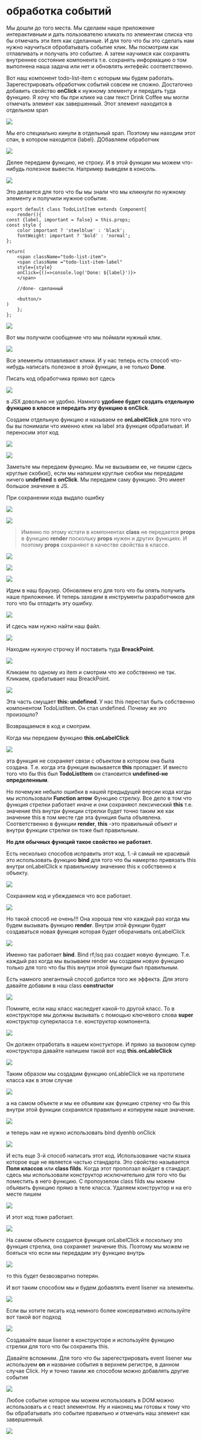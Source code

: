 # обработка событий 

Мы дошли до того места. Мы сделаем наше приложение интерактивным и дать пользователю кликать по элементам списка что бы отмечать эти item как сделанные.
И для того что бы это сделать нам нужно научиться обробатывать событие клик. Мы посмотрим как отлавливать и получать это событие. А затем научимся как сохранять внутреннее состояние компонента т.е. сохранять информацию о том выполнена наша задача или  нет и обновлять интефейс соответственно.

Вот наш компонент todo-list-item с которым мы будем работать. Зарегестрировать обработчик событий совсем не сложно. Достаточно добавить свойство **onСlick** к нужному элементу и передать туда функцию.
Я хочу что бы при клике на сам текст Drink Coffee мы могли отмечать элемент как завершенный. Этот элемент находится в отдельном span

![](../img/component__status__and__event__handling/event__handling/001.jpg)

Мы его специально кинули в отдельный span. Поэтому мы находим этот спан, в котором находится {label}. ДОбавляем обработчик

![](../img/component__status__and__event__handling/event__handling/002.jpg)

Делее передаем функцию, не строку. И в этой функции мы можем что-нибудь полезное вывести. Например выведем в консоль.

![](../img/component__status__and__event__handling/event__handling/003.jpg)


Это делается для того что бы мы знали что мы кликнули по нужному элементу и получили нужное событие.


```
export default class TodoListItem extends Component{
    render(){
const {label, important = false} = this.props;
const style {
    color important ? 'steelblue' : 'black';
    fontWeight: important ? 'bold' : 'normal';
};

return(
    <span className="todo-list-item">
    <span className ="todo-list-item-label"
    style={style}
    onClick={()=>console.log('Done: ${label}')}>
    </span>

    //done- сделанный

    <button/>
)
    };
};

```


![](../img/component__status__and__event__handling/event__handling/004.jpg)

Вот мы получили сообщение что мы поймали нужный клик.

![](../img/component__status__and__event__handling/event__handling/005.jpg)

Все элементы отлавливают клики. И у нас теперь есть способ что-нибудь написать полезное в этой функции, а не только **Done**.

Писать код обработчика прямо вот сдесь

![](../img/component__status__and__event__handling/event__handling/006.jpg)

в JSX  довольно не удобно. Намного **удобнее будет создать отдельную функцию в классе и передать эту функцию в onClick**.

Создаем отдельную функцию и называем ее **onLabelClick** для того что бы вы понимали что именно клик на label эта функция обрабатыват. И переносим этот код

![](../img/component__status__and__event__handling/event__handling/007.jpg)

![](../img/component__status__and__event__handling/event__handling/008.jpg)

Заметьте мы передаем функцию. Мы не вызываем ее, не пишем сдесь круглые скобки(), если мы напишем круглые скобки мы передадим ничего **undefined** в **onClick**. Мы передаем саму функцию. Это имеет большое значение в JS. 

При сохранении кода выдало ошибку

![](../img/component__status__and__event__handling/event__handling/009.jpg)

![](../img/component__status__and__event__handling/event__handling/010.jpg)


>Именно по этому кстати в компонентах **class** не передается **props** в функцию **render** поскольку **props** нужен и других функциях. И поэтому **props** сохраняют в качестве свойства в классе.

![](../img/component__status__and__event__handling/event__handling/011.jpg)

![](../img/component__status__and__event__handling/event__handling/012.jpg)

![](../img/component__status__and__event__handling/event__handling/013.jpg)

Идем в наш браузер. Обновляем его для того что бы опять получить наше приложение. И теперь заходим в инструменты разработчиков для того что бы отладить эту ошибку.

![](../img/component__status__and__event__handling/event__handling/014.jpg)

И сдесь нам нужно найти наш файл.

![](../img/component__status__and__event__handling/event__handling/015.jpg)

Находим нужную строчку И поставить туда **BreackPoint**.

![](../img/component__status__and__event__handling/event__handling/016.jpg)

Кликаем по одному из item и смотрим что же собственно не так. Кликаем, срабатывает наш BreackPoint.

![](../img/component__status__and__event__handling/event__handling/017.jpg)

Эта часть смущает **this: undefined**. У нас this перестал быть собственно компонентом TodoListItem. Он стал undefined. Почему же это произошло?

Возвращаемся в код и смотрим.

Когда мы передаем функцию **this.onLabelClick**

![](../img/component__status__and__event__handling/event__handling/019.jpg)

эта функция не сохраняет связи с объектом в котором она была создана. Т.е. когда эта функция вызывается **this** пропадает. И вместо того что бы this был **TodoListItem** он становится **undefined-не определенным**. 

Но почемуже небыло ошибки в нашей предыдущей версии кода когды мы использовали **Function arrow** Функцию стрелку. 
Все дело в том что функция стрелки работает иначе и они сохраняют лексический **this** т.е. значение this внутри функции стрелки будет точно таким же как значение this  в том месте где эта функция была объявлена. Соответственно в функции **render**, **this** -это правильный объект и внутри функции стрелки он тоже был правильным.

**Но для обычных функций такое свойство не работает.**

Есть несколько способов исправить этот код.
1.-й самый не красивый это использовать функцию **bind** для того что бы намертво привязать this внутри onLabelClick к правильному значению this к собственно к объекту.

![](../img/component__status__and__event__handling/event__handling/020.jpg)

Сохраняем код и убеждаемся что все работает.

![](../img/component__status__and__event__handling/event__handling/021.jpg)

Но такой способ не очень!!! Она хороша тем что каждый раз когда мы будем вызывать функцию **render**. Внутри этой функции будет создаваться новая функция которая будет оборачивать onLabelClick

![](../img/component__status__and__event__handling/event__handling/022.jpg)

Именно так работает **bind**. Bind rf;lsq раз создает новую функцию. Т.е. каждый раз когда мы вызываем render мы создаем новую функцию  только для того что бы this внутри этой функции был правильным.

Есть намного элегантный способ добится того же эффекта. Для этого давайте добавим в наш class **constructor**


![](../img/component__status__and__event__handling/event__handling/023.jpg)

Помните, если наш класс наследует какой-то другой класс. То в конструкторе мы должны вызывать с помощью ключевого слова **super**  конструктор суперкласса т.е. конструктор компонента.

![](../img/component__status__and__event__handling/event__handling/024.jpg)

Он должен отработать в нашем констукторе.
И прямо за вызовом супер конструктора давайте напишем такой вот код **this.onLableClick**

![](../img/component__status__and__event__handling/event__handling/025.jpg)

Таким образом мы создадим функцию onLableClick не на прототипе класса как в этом случае

![](../img/component__status__and__event__handling/event__handling/026.jpg)

а на самом объекте и мы ее объявим как функцию стрелку что бы this внутри этой функции сохранялся правильно и копируем наше значение.

![](../img/component__status__and__event__handling/event__handling/027.jpg)

 и теперь нам не нужно использовать bind dyenhb onClick

 ![](../img/component__status__and__event__handling/event__handling/028.jpg)

 И есть еще 3-й способ написать этот код. Использование части языка которое еще не является частью стандарта. Это свойство называется **Поля классов** или **class filds**. Когда этот проползал войдет в стандарт. 
 сдесь мы использовали конструктор исключительно для того что бы поместить в него функцию.
 С пропоузелом class filds мы можем объявить функцию прямо в теле класса. Удаляем конструктор и на его месте пишем

 ![](../img/component__status__and__event__handling/event__handling/030.jpg)

 И этот код тоже работает.

 ![](../img/component__status__and__event__handling/event__handling/031.jpg)

 На самом объекте создается функция onLabelClick и поскольку это функция стрелка, она сохраняет значение this. Поэтому мы можем не бояться что если мы передадим эту функцию внутрь

 ![](../img/component__status__and__event__handling/event__handling/032.jpg)

 то this будет безвозвратно потерян.

 И вот таким способом мы и будем добавлять event lisener на элементы.

 ![](../img/component__status__and__event__handling/event__handling/034.jpg)

 Если вы хотите писать код немного более консервативно используйте вот такой вот подход

 ![](../img/component__status__and__event__handling/event__handling/033.jpg)

 Создавайте ваши lisener в конструкторе и используйте функцию стрелки для того что бы сохранить this.

 Давайте вспомним. Для того что бы зарегестрировать event lisener мы используем **on** и название события в верхнем регистре, в данном случае Click.
 Ну и точно таким же способом можно добавлять другие события

 ![](../img/component__status__and__event__handling/event__handling/035.jpg)  

Любое событие которое мы можем использовать в DOM можно использовать и с react элементом. 
Ну и наконец мы готовы к тому что бы обрабатывать это событие правильно и отмечать наш элемент как завершенный.

![](../img/component__status__and__event__handling/event__handling/036.jpg)